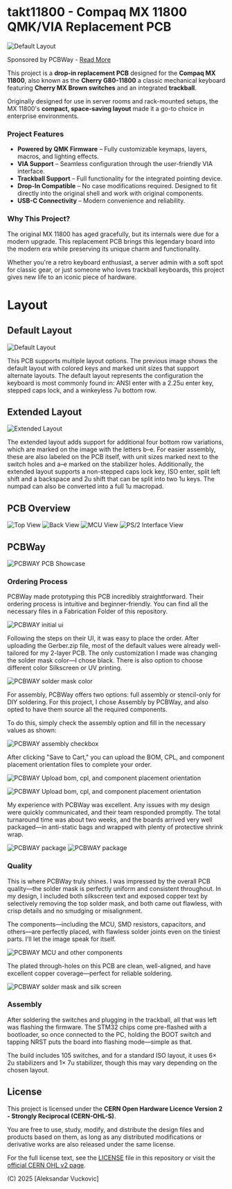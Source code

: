 # takt11800 - Compaq MX 11800 QMK/VIA Replacement PCB
![Default Layout](https://github.com/vuckale/takt11800/blob/master/Docs/jpgs/overview.jpg "Overview")

Sponsored by PCBWay - [Read More](#pcbway)

This project is a **drop-in replacement PCB** designed for the **Compaq MX 11800**, also known as the **Cherry G80-11800** a classic mechanical keyboard featuring **Cherry MX Brown switches** and an integrated **trackball**.

Originally designed for use in server rooms and rack-mounted setups, the MX 11800's **compact, space-saving layout** made it a go-to choice in enterprise environments.

### Project Features

- **Powered by QMK Firmware** – Fully customizable keymaps, layers, macros, and lighting effects.
- **VIA Support** – Seamless configuration through the user-friendly VIA interface.
- **Trackball Support** – Full functionality for the integrated pointing device.
- **Drop-In Compatible** – No case modifications required. Designed to fit directly into the original shell and work with original components.
- **USB-C Connectivity** – Modern convenience and reliability.

### Why This Project?

The original MX 11800 has aged gracefully, but its internals were due for a modern upgrade. This replacement PCB brings this legendary board into the modern era while preserving its unique charm and functionality.

Whether you're a retro keyboard enthusiast, a server admin with a soft spot for classic gear, or just someone who loves trackball keyboards, this project gives new life to an iconic piece of hardware.

# Layout

## Default Layout
![Default Layout](https://github.com/vuckale/takt11800/blob/master/Docs/jpgs/default_layout.jpg "Default Layout")

This PCB supports multiple layout options. The previous image shows the default layout with colored keys and marked unit sizes that support alternate layouts. The default layout represents the configuration the keyboard is most commonly found in: ANSI enter with a 2.25u enter key, stepped caps lock, and a winkeyless 7u bottom row.

## Extended Layout
![Extended Layout](https://github.com/vuckale/takt11800/blob/master/Docs/jpgs/extended_layout.jpg "Extended Layout")

The extended layout adds support for additional four bottom row variations, which are marked on the image with the letters b–e. For easier assembly, these are also labeled on the PCB itself, with unit sizes marked next to the switch holes and a–e marked on the stabilizer holes. Additionally, the extended layout supports a non-stepped caps lock key, ISO enter, split left shift and a backspace and 2u shift that can be split into two 1u keys. The numpad can also be converted into a full 1u macropad.

## PCB Overview
![Top View](https://github.com/vuckale/takt11800/blob/master/Docs/jpgs/3d_pcb_front.jpg "Top View")
![Back View](https://github.com/vuckale/takt11800/blob/master/Docs/jpgs/3d_pcb_back.jpg "Back View")
![MCU View](https://github.com/vuckale/takt11800/blob/master/Docs/jpgs/3d_mcu.jpg "MCU View")
![PS/2 Interface View](https://github.com/vuckale/takt11800/blob/master/Docs/jpgs/3d_ps2_interface.jpg "PS/2 Interface View")

## PCBWay

![PCBWAY PCB Showcase](https://github.com/vuckale/takt11800/blob/master/Docs/pcbway/pcbway_pcb_showcase.JPEG)

### Ordering Process

PCBWay made prototyping this PCB incredibly straightforward. Their ordering process is intuitive and beginner-friendly. You can find all the necessary files in a  Fabrication Folder of this repository.

![PCBWAY initial ui](https://github.com/vuckale/takt11800/blob/master/Docs/pcbway/pcbway_init_ui.png)

Following the steps on their UI, it was easy to place the order. After uploading the Gerber.zip file, most of the default values were already well-tailored for my 2-layer PCB. The only customization I made was changing the solder mask color—I chose black. There is also option to choose different color Silkscreen or UV printing.

![PCBWAY solder mask color](https://github.com/vuckale/takt11800/blob/master/Docs/pcbway/pcbway_solder_mask.png)

For assembly, PCBWay offers two options: full assembly or stencil-only for DIY soldering. For this project, I chose Assembly by PCBWay, and also opted to have them source all the required components.

To do this, simply check the assembly option and fill in the necessary values as shown:

![PCBWAY assembly checkbox](https://github.com/vuckale/takt11800/blob/master/Docs/pcbway/pcbway_assembly.png)

After clicking "Save to Cart," you can upload the BOM, CPL, and component placement orientation files to complete your order.

![PCBWAY Upload bom, cpl, and component placement orientation](https://github.com/vuckale/takt11800/blob/master/Docs/pcbway/pcbway_upload_bom_cpl_1.png)

![PCBWAY Upload bom, cpl, and component placement orientation](https://github.com/vuckale/takt11800/blob/master/Docs/pcbway/pcbway_upload_bom_cpl_2.png)

My experience with PCBWay was excellent. Any issues with my design were quickly communicated, and their team responded promptly. The total turnaround time was about two weeks, and the boards arrived very well packaged—in anti-static bags and wrapped with plenty of protective shrink wrap.

![PCBWAY package](https://github.com/vuckale/takt11800/blob/master/Docs/pcbway/pcbway_package.JPEG)
![PCBWAY package](https://github.com/vuckale/takt11800/blob/master/Docs/pcbway/pcbway_anti_static.JPEG)

### Quality

This is where PCBWay truly shines. I was impressed by the overall PCB quality—the solder mask is perfectly uniform and consistent throughout. In my design, I included both silkscreen text and exposed copper text by selectively removing the top solder mask, and both came out flawless, with crisp details and no smudging or misalignment.

The components—including the MCU, SMD resistors, capacitors, and others—are perfectly placed, with flawless solder joints even on the tiniest parts. I’ll let the image speak for itself.

![PCBWAY MCU and other components](https://github.com/vuckale/takt11800/blob/master/Docs/pcbway/pcbway_mcu_overview.JPEG)

The plated through-holes on this PCB are clean, well-aligned, and have excellent copper coverage—perfect for reliable soldering. 

![PCBWAY solder mask and silk screen](https://github.com/vuckale/takt11800/blob/master/Docs/pcbway/pcbway_silkscreen_overview.JPEG)

### Assembly

After soldering the switches and plugging in the trackball, all that was left was flashing the firmware. The STM32 chips come pre-flashed with a bootloader, so once connected to the PC, holding the BOOT switch and tapping NRST puts the board into flashing mode—simple as that.

The build includes 105 switches, and for a standard ISO layout, it uses 6× 2u stabilizers and 1× 7u stabilizer, though this may vary depending on the chosen layout.

## License

This project is licensed under the **CERN Open Hardware Licence Version 2 - Strongly Reciprocal (CERN-OHL-S)**.

You are free to use, study, modify, and distribute the design files and products based on them, as long as any distributed modifications or derivative works are also released under the same license.

For the full license text, see the [LICENSE](LICENSE) file in this repository or visit the [official CERN OHL v2 page](https://gitlab.com/ohwr/project/cernohl/-/wikis/uploads/b236492596cfc91c12def7d50bbf7da0/cern_ohl_s_v2.pdf).

(C) 2025 [Aleksandar Vuckovic]
